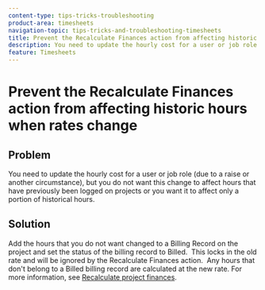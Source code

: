 ```yaml
---
content-type: tips-tricks-troubleshooting
product-area: timesheets
navigation-topic: tips-tricks-and-troubleshooting-timesheets
title: Prevent the Recalculate Finances action from affecting historic hours when rates change
description: You need to update the hourly cost for a user or job role (due to a raise or another circumstance), but you do not want this change to affect hours that have previously been logged on projects or you want it to affect only a portion of historical hours.
feature: Timesheets
---
```


# Prevent the Recalculate Finances action from affecting historic hours when rates change

## Problem

You need to update the hourly cost for a user or job role (due to a raise or another circumstance), but you do not want this change to affect hours that have previously been logged on projects or you want it to affect only a portion of historical hours.

## Solution

Add the hours that you do not want changed to a Billing Record on the project and set the status of the billing record to Billed.&nbsp; This locks in the old rate and will be ignored by the Recalculate Finances action.&nbsp; Any hours that don't belong to a Billed billing record are calculated at the new rate. For more information, see [Recalculate project finances](../../manage-work/projects/project-finances/recalculate-project-finances.md). 
